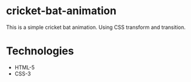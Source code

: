 # cricket-bat-animation
This is a simple cricket bat animation. Using CSS transform and transition.

# Technologies
* HTML-5
* CSS-3